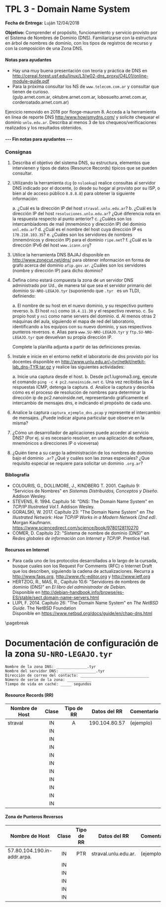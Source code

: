 TPL 3 - Domain Name System
==========================

**Fecha de Entrega:** Luján 12/04/2018

**Objetivo:** Comprender el propósito, funcionamiento y servicio provisto por el Sistema de Nombres de Dominio (DNS). Familiarizarse con la estructura en árbol de nombres de dominio, con los tipos de registros de recurso y con la composición de una Zona DNS.

#### Notas para ayudantes

* Hay una muy buena presentación con teoría y práctica de DNS en
  <http://cereal.forest.usf.edu/linux/L3/w02-dns_proxy/O4L01/online-module-guide.pdf>
* Para la próxima consultar los NS de `www.telecom.com.ar` y consultar que tienen de curioso.  
  (gulp.arnet.com.ar, oktubre.arnet.com.ar, lobosuelto.arnet.com.ar, corderoatado.arnet.com.ar)

Ejercicio removido en 2018 por florge-maurom
8. Acceda a la herramienta en línea de reporte DNS <http:/www.howismydns.com/> y solicite chequear el dominio 
`unlu.edu.ar`. Describa al menos 3 de los chequeos/verificaciones realizados y los resultados obtenidos.

#### --- Fin notas para ayudantes ---

### Consignas

1. Describa el objetivo del sistema DNS, su estructura, elementos que intervienen y 
tipos de datos (Resource Records) típicos que se pueden consultar.

2. Utilizando la herramienta `dig` (o `nslookup`) realice consultas al servidor DNS indicado por el docente, (o desde su hogar al provisto por su ISP, o bien al de acceso público `8.8.8.8`) para obtener la siguiente información: 

    a. ¿Cuál es la dirección IP del host `straval.unlu.edu.ar`?
    b. ¿Cuál es la dirección IP del host `resoluciones.unlu.edu.ar`? ¿Qué diferencia nota en la respuesta respecto al punto anterior?
    c. ¿Cuáles son los intercambiadores de mail (mnemónico y dirección IP) del dominio `unl.edu.ar`?
    d. ¿Cuál es el nombre del host cuya dirección IP es `170.210.103.35`?
    e. ¿Cuáles son los servidores de nombres (mnemónicos y dirección IP) para el dominio `ripe.net`?
    f. ¿Cuál es la dirección IPv6 del host `www.icann.org`?

3. Utilice la herramienta DNS BAJAJ disponible en <http://www.zonecut.net/dns/> para obtener información en forma de grafo acerca del dominio `afip.gov.ar`. ¿Cuáles son los servidores (nombre y dirección IP) para dicho dominio?

4. Defina cómo estará compuesta la zona de un servidor DNS administrado por Ud., de manera tal que sea el servidor primario del dominio `SU-NRO-LEGAJO.tyr` (suponiendo que `.tyr ` es un TLD), definiendo:

    a. El nombre de su host en el nuevo dominio, y su respectivo puntero reverso.
    b. El host `ns1` como `10.4.11.30` y el respectivo reverso.
    c. Su propio host y `ns1` como name servers del dominio.
    d. Al menos otras 2 máquinas del aula, siguiendo el mapa de red del laboratorio, identificando a los equipos con su nuevo dominio, y sus respectivos punteros reversos.
    e. Alias para `www.SU-NRO-LEGAJO.tyr` y `ftp.SU-NRO-LEGAJO.tyr` que devuelvan su propia dirección IP.

    Complete la planilla adjunta a partir de las definiciones previas.

5. Instale e inicie en el entorno netkit el laboratorio de dns provisto por los docentes disponible en  http://www.unlu.edu.ar/~tyr/netkit/netkit-lab_dns-TYR.tar.gz y realice las siguientes actividades:

    a. Inicie una captura desde el host.
    b. Desde pc1.lugroma3.org, ejecute el comando `ping -c 4 pc2.nanoinside.net`
    c. Una vez recibidas las 4 respuestas ICMP, detenga la captura.
    d. Analice la captura y describa cómo es el proceso de resolución de nombres para determinar la dirección ip de pc2.nanoinside.net, representando gráficamente el intercambio de mensajes dns, e indicando el propósito de cada uno.

6. Analice la captura `captura_ejemplo_dns.pcap` y represente el intercambio de mensajes. ¿Puede indicar alguna particular que observe en la misma?

7. ¿Cómo un desarrollador de aplicaciones puede acceder al servicio DNS? (Por ej. si es necesario resolver, en una aplicación de software, mnemónicos a direcciones IP o viceversa)

8. ¿Quién tiene a su cargo la administración de los nombres de dominio bajo el dominio `.ar`? ¿Qué y cuáles son las zonas especiales? ¿Que requisito especial se requiere para solicitar un dominio `.org.ar`?

#### Bibliografía

* COLOURIS, G., DOLLIMORE, J., KINDBERG T. 2001. Capítulo 9: "Servicios de Nombres" en _Sistemas Distribuidos, Conceptos y Diseño_. Addison Wesley.
* STEVENS, R. 1994. Capítulo 14: "DNS: The Domain Name System" en _TCP/IP Illustrated Vol.1_. Addison Wesley.
* GORALSKI, W. 2017. Capítulo 23: "The Domain Name System" en _The Illustrated Network: How TCP/IP Works in a Modern Network (2nd ed)_. Morgan Kaufmann.  
  <https://www.sciencedirect.com/science/book/9780128110270>
* COMER, D. Capítulo 22: "Sistema de nombre de dominio (DNS)" en _Redes globales de información con Internet y TCP/IP_. Prentice Hall.

#### Recursos en Internet
* Para cada uno de los protocolos desarrollados a lo largo de la cursada, busque cuales son los Request For Comments (RFC) o Internet Draft que los describen, siguiendo la cadena de actualizaciones. Recurra a 
<http://www.faqs.org>, <http://www.rfc-editor.org> y <http://www.ietf.org>
* HERTZOG, R., MAS, R., Capítulo 10.6: "Servidores de nombres de dominio (DNS)" en _El libro del administrador de Debian_.  
  Disponible en <http://debian-handbook.info/browse/es-ES/stable/sect.domain-name-servers.html>
* LUPI, F. 2014. Capítulo 26: "The Domain Name System" en _The NetBSD Guide_. The NetBSD Foundation  
  Disponible en <https://www.netbsd.org/docs/guide/en/chap-dns.html>

\pagebreak

Documentación de configuración de la zona `SU-NRO-LEGAJO.tyr`
===============================================================

    Nombre de la zona DNS: ______________.tyr
    Nombre del servidor DNS: ________________.tyr
    Dirección de correo del contacto: _______________________________
    Número de serie de la zona: ___________
    Tiempo de vida en caché: _____ segundos


#### Resource Records (RR)

| Nombre de Host | Clase | Tipo de RR | Datos del RR     | Comentario |
| -------------- | :---: | :--------: | ---------------- | ---------- |
| straval        |  IN   | A          | 190.104.80.57    | (ejemplo)  |
|                |  IN   |            |                  |            |
|                |  IN   |            |                  |            |
|                |  IN   |            |                  |            |
|                |  IN   |            |                  |            |
|                |  IN   |            |                  |            |
|                |  IN   |            |                  |            |
|                |  IN   |            |                  |            |
|                |  IN   |            |                  |            |
|                |  IN   |            |                  |            |
|                |  IN   |            |                  |            |

#### Zona de Punteros Reversos

| Nombre de Host              | Clase | Tipo de RR | Datos del RR      | Comentario |
| --------------------------- | :---: | :--------: | ----------------- | ---------- |
| 57.80.104.190.in-addr.arpa. |  IN   |    PTR     | straval.unlu.edu.ar. | (ejemplo)  |
|                             |  IN   |            |                   |            |
|                             |  IN   |            |                   |            |
|                             |  IN   |            |                   |            |
|                             |  IN   |            |                   |            |
|                             |  IN   |            |                   |            |
